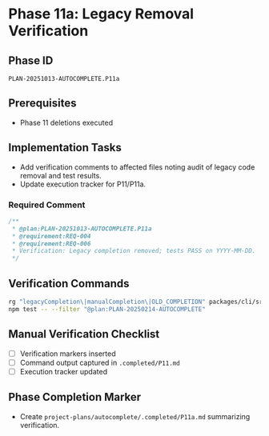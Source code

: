 # Phase 11a: Legacy Removal Verification

## Phase ID
`PLAN-20251013-AUTOCOMPLETE.P11a`

## Prerequisites
- Phase 11 deletions executed

## Implementation Tasks
- Add verification comments to affected files noting audit of legacy code removal and test results.
- Update execution tracker for P11/P11a.

### Required Comment
```typescript
/**
 * @plan:PLAN-20251013-AUTOCOMPLETE.P11a
 * @requirement:REQ-004
 * @requirement:REQ-006
 * Verification: Legacy completion removed; tests PASS on YYYY-MM-DD.
 */
```

## Verification Commands

```bash
rg "legacyCompletion\|manualCompletion\|OLD_COMPLETION" packages/cli/src/ui | grep -v "schema" && echo "FAIL: Legacy logic present"
npm test -- --filter "@plan:PLAN-20250214-AUTOCOMPLETE"
```

## Manual Verification Checklist
- [ ] Verification markers inserted
- [ ] Command output captured in `.completed/P11.md`
- [ ] Execution tracker updated

## Phase Completion Marker
- Create `project-plans/autocomplete/.completed/P11a.md` summarizing verification.
